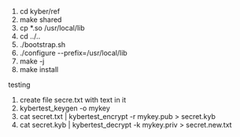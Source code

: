 1. cd kyber/ref
2. make shared
3. cp *.so /usr/local/lib
4. cd ../..
5. ./bootstrap.sh
6. ./configure --prefix=/usr/local/lib
7. make -j
8. make install

testing

1. create file secre.txt with text in it
2. kybertest_keygen -o mykey
3. cat secret.txt | kybertest_encrypt -r mykey.pub > secret.kyb
4. cat secret.kyb | kybertest_decrypt -k mykey.priv > secret.new.txt

